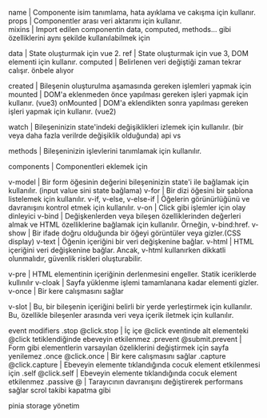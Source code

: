 name				| Componente isim tanımlama, hata ayıklama ve cakışma için kullanır.
props				| Componentler arası veri aktarımı için kullanır.		
mixins				| Import edilen componentin data, computed, methods... gibi özelliklerini aynı şekilde kullanılabilmek için

data	 			| State oluşturmak için vue 2.
ref				| State oluşturmak için vue 3, DOM elementi için kullanır.
computed 			| Belirlenen veri değiştiği zaman tekrar calışır. önbele alıyor

created 			| Bileşenin oluşturulma aşamasında gereken işlemleri yapmak için
mounted				| DOM'a eklenmeden önce yapılması gereken işleri yapmak için kullanır. (vue3)
onMounted			| DOM'a eklendikten sonra yapılması gereken işleri yapmak için kullanır. (vue2)

watch 				| Bileşeninizin state'indeki değişiklikleri izlemek için kullanılır. (bir veya daha fazla verilrde değişiklik olduğunda) api vs

methods 			| Bileşeninizin işlevlerini tanımlamak için kullanılır.

components			| Componentleri eklemek için

v-model 			| Bir form öğesinin değerini bileşeninizin state'i ile bağlamak için kullanılır. (input value sini state bağlama)
v-for 				| Bir dizi öğesini bir şablona listelemek için kullanılır.
v-if, v-else, v-else-if		| Öğelerin görünürlüğünü ve davranışını kontrol etmek için kullanılır.
v-on				| Click gibi işlemler için olay dinleyici
v-bind	 			| Değişkenlerden veya bileşen özelliklerinden değerleri almak ve HTML özelliklerine bağlamak için kullanılır. Örneğin, v-bind:href.
v-show				| Bir ifade doğru olduğunda bir öğeyi görüntüler veya gizler.(CSS display)
v-text		 		| Öğenin içeriğini bir veri değişkenine bağlar.
v-html 				| HTML içeriğini veri değişkenine bağlar. Ancak, v-html kullanırken dikkatli olunmalıdır, güvenlik riskleri oluşturabilir.

v-pre				| HTML elementinin içeriğinin derlenmesini engeller. Statik iceriklerde kullınılır
v-cloak				| Sayfa yüklenme işlemi tamamlanana kadar elementi gizler.
v-once				| Bir kere calışmasını sağlar

v-slot				| Bu, bir bileşenin içeriğini belirli bir yerde yerleştirmek için kullanılır. Bu, özellikle bileşenler arasında veri veya içerik iletmek için kullanılır.


event modifiers
.stop		@click.stop 	| İç içe @click eventinde alt elementeki @click tetiklendiğinde ebeveyin etkilenmez
.prevent	@submit.prevent	| Form gibi elementlerin varsayılan özeliklerini değiştirmek için sayfa yenilemez
.once		@click.once	| Bir kere calışmasını sağlar
.capture	@click.capture	| Ebeveyin elemente tıklandığında cocuk element etkilenmesi için
.self		@click.self	| Ebeveyin elemente tıklandığında cocuk element etkilenmez
.passive	@		| Tarayıcının davranışını değiştirerek performans sağlar scrol takibi kapatma gibi 


pinia storage yönetim
